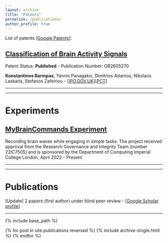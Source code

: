 ```yaml
---
layout: archive
title: "Patents"
permalink: /publications/
author_profile: true
---
```


List of patents [[Google Patents](https://patents.google.com/?inventor=Barmpas+Konstantinos)]:

## [Classification of Brain Activity Signals](https://patentimages.storage.googleapis.com/f5/1e/9e/fdf699480cc79f/GB2605270A.pdf) 
Patent Status: **Published** - Publication Number: GB2605270 <br />

**Konstantinos Barmpas**, Yannis Panagakis, Dimitrios Adamos, Nikolaos Laskaris, Stefanos Zafeiriou - [[IPO.GOV.UK](https://www.ipo.gov.uk/p-ipsum/Case/PublicationNumber/GB2605270)][[PCT](https://patents.google.com/patent/WO2023148471A1/)]

--- 
--- 

# Experiments

## [MyBrainCommands Experiment](https://mybraincommands.doc.ic.ac.uk/) 
Recording brain waves while engaging in simple tasks. The project received approval from the Research Governance and Integrity Team (number 22IC7505) and is sponsored by the Department of Computing Imperial College London, April 2022 - Present

--- 
--- 
# Publications

[Update] 2 papers (first author) under blind peer-review - [[Google Scholar profile](https://scholar.google.com/citations?user=JkRlsiQAAAAJ&hl=el&oi=ao)]

---

{% include base_path %}

{% for post in site.publications reversed %}
  {% include archive-single.html %}
{% endfor %}
